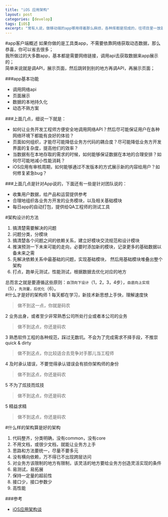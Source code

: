 ```yaml
---
title: "iOS 应用架构"
layout: post
categories: [develop]
tags: [iOS]
excerpt: "常有人说，做移动端的app哪用得着那么麻烦，各种库都是现成的，往项目里一放就好了，何来架构？其实往简单了说，移动端app确实没有服务端那么复杂，性能方面的优化没有服务端那么迫切，拿数据展示数据就是app客户端的基本功能描述（移动端游戏不算）。要是往复杂了说，app客户端也是需要有好的架构的，如果你在一个多人协作的团队，应该会更有体会。接下来就说说iOS应用架构相关的。至于其他平台，技术有所不同但思想应该是一样的。"
---
```


#app客户端概述
如果你做的是工具类app，不需要依靠网络获取动态数据，那么恭喜，你可以省去很多；  
我所做过的大多数app，基本都是需要网络链接，调用api去获取数据来app展示的；  
简单来说就是调API，展示页面，然后跳转到别的地方再调API，再展示页面；

###app基本功能
- 调用网络api
- 页面展示
- 数据的本地持久化
- 动态不熟方案

###上面几点，细说一下就是：
- 如何让业务开发工程师方便安全地调用网络API？然后尽可能保证用户在各种网络环境下都能有良好的体验？
- 页面如何组织，才能尽可能降低业务方代码的耦合度？尽可能降低业务方开发界面的复杂度，提高他们的效率？
- 当数据有在本地存取的需求的时候，如何能够保证数据在本地的合理安排？如何尽可能地减小性能消耗？
- iOS应用有审核周期，如何能够通过不发版本的方式展示新的内容给用户？如何修复紧急bug？

###上面几点是针对App说的，下面还有一些是针对团队说的：
- 收集用户数据，给产品和运营提供参考
- 合理地组织各业务方开发的业务模块，以及相关基础模块
- 每日app的自动打包，提供给QA工程师的测试工具

#架构设计的方法
1. 搞清楚需要解决的问题
2. 问题分类，分模块
3. 搞清楚各个问题之间的依赖关系，建立好模块交流规范和设计模块
4. 推演预测一下未来可能的走向，必要时添加新的模块，记录更多的基础数据以备未来之需
5. 先解决依赖关系中最基础的问题，实现基础模块，	然后用基础模块堆叠出整个架构
6. 打点，跑单元测试，性能测试，根据数据去优化对应的地方  

总而言之就是要遵循这些原则：`自顶向下设计`（1，2，3，4步），`自底向上实现`（5），`先测量，后优化`（6）。  
#什么才是好的架构师
1 每天都在学习，新技术新思想上手快，理解速度快  
>做不到这一点，你就是码农  

2 业务出身，或者至少非常熟悉公司所处行业或者本公司的业务  
>做不到这点，你还是码农  

3 熟悉软件工程的各种规范，踩过无数坑。不会为了完成需求不择手段，不推崇quick & dirty
>做不到这点，你比较适合去竞争对手那儿当工程师

4 及时承认错误，不要觉得承认错误会有损你架构师的身份
>做不到这点，你还是码农

5 不为了炫技而炫技
>做不到这点，你还是码农

5 精益求精
>做不到这点，你还是码农

#什么样的架构算是好的架构
1. 代码整齐，分类明确，没有common，没有core
2. 不用文档，或很少文档，就能让业务方上手
3. 思路和方法要统一，尽量不要多元
4. 没有横向依赖，万不得已不出现跨层访问
5. 对业务方该限制的地方有限制，该灵活的地方要给业务方创造灵活实现的条件
6. 易测试，易拓展
7. 保持一定量的超前性
8. 接口少，接口参数少
9. 高性能

###参考
- [iOS应用架构谈](http://casatwy.com/iosying-yong-jia-gou-tan-kai-pian.html)